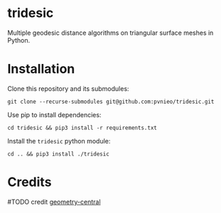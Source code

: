 # tridesic
Multiple geodesic distance algorithms on triangular surface meshes in Python.

# Installation
Clone this repository and its submodules:
```
git clone --recurse-submodules git@github.com:pvnieo/tridesic.git
```

Use pip to install dependencies:
```
cd tridesic && pip3 install -r requirements.txt
```

Install the `tridesic` python module:
```
cd .. && pip3 install ./tridesic
```

# Credits
#TODO credit [geometry-central](https://geometry-central.net/)
